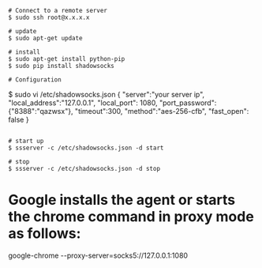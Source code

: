 ```
# Connect to a remote server
$ sudo ssh root@x.x.x.x

# update
$ sudo apt-get update

# install
$ sudo apt-get install python-pip
$ sudo pip install shadowsocks

# Configuration

```
$ sudo vi /etc/shadowsocks.json
	{
		"server":"your server ip",
		"local_address":"127.0.0.1", 
		"local_port": 1080,
		"port_password": {"8388":"qazwsx"},
		"timeout":300,
		"method":"aes-256-cfb",
		"fast_open": false
	}

```

# start up
$ ssserver -c /etc/shadowsocks.json -d start

# stop
$ ssserver -c /etc/shadowsocks.json -d stop

```

# Google installs the agent or starts the chrome command in proxy mode as follows:
google-chrome --proxy-server=socks5://127.0.0.1:1080
